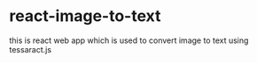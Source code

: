 # react-image-to-text
this is react web app which is used to convert image to text using tessaract.js

